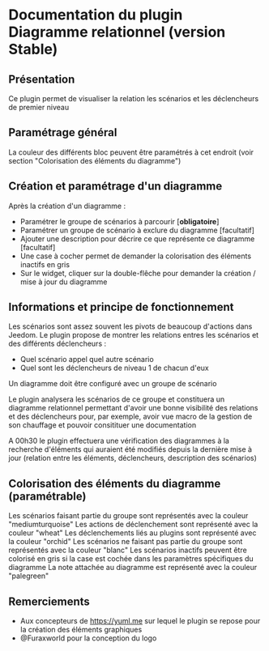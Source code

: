 # Documentation du plugin Diagramme relationnel (version Stable)

## Présentation

Ce plugin permet de visualiser la relation les scénarios et les déclencheurs de premier niveau

## Paramétrage général

La couleur des différents bloc peuvent être paramétrés à cet endroit (voir section "Colorisation des éléments du diagramme")

## Création et paramétrage d'un diagramme

Après la création d'un diagramme :

- Paramétrer le groupe de scénarios à parcourir [**obligatoire**]
- Paramétrer un groupe de scénario à exclure du diagramme [facultatif]
- Ajouter une description pour décrire ce que représente ce diagramme [facultatif]
- Une case à cocher permet de demander la colorisation des éléments inactifs en gris
- Sur le widget, cliquer sur la double-flêche pour demander la création / mise à jour du diagramme

## Informations et principe de fonctionnement

Les scénarios sont assez souvent les pivots de beaucoup d'actions dans Jeedom.
Le plugin propose de montrer les relations entres les scénarios et des différents déclencheurs :

- Quel scénario appel quel autre scénario
- Quel sont les déclencheurs de niveau 1 de chacun d'eux

Un diagramme doit être configuré avec un groupe de scénario

Le plugin analysera les scénarios de ce groupe et constituera un diagramme relationnel permettant d'avoir une bonne visibilité des relations et des déclencheurs pour, par exemple, avoir vue macro de la gestion de son chauffage et pouvoir consitituer une documentation

A 00h30 le plugin effectuera une vérification des diagrammes à la recherche d'éléments qui auraient été modifiés depuis la dernière mise à jour (relation entre les éléments, déclencheurs, description des scénarios)

## Colorisation des éléments du diagramme (paramétrable)

Les scénarios faisant partie du groupe sont représentés avec la couleur "mediumturquoise"
Les actions de déclenchement sont représenté avec la couleur "wheat"
Les déclenchements liés au plugins sont représenté avec la couleur "orchid"
Les scénarios ne faisant pas partie du groupe sont représentés avec la couleur "blanc"
Les scénarios inactifs peuvent être colorisé en gris si la case est cochée dans les paramètres spécifiques du diagramme
La note attachée au diagramme est représenté avec la couleur "palegreen"

## Remerciements

- Aux concepteurs de <https://yuml.me> sur lequel le plugin se repose pour la création des éléments graphiques
- @Furaxworld pour la conception du logo
